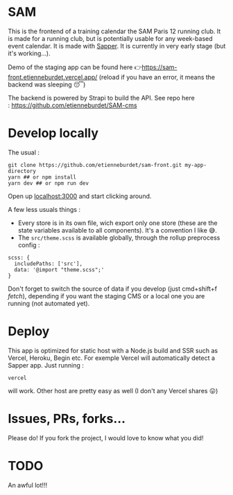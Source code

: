 # SAM
This is the frontend of a training calendar the SAM Paris 12 running club. It is made for a running club, but is potentially usable for any week-based event calendar.
It is made with [Sapper](https://github.com/sveltejs/sapper). It is currently in very early stage (but it's working…).

Demo of the staging app can be found here 👉https://sam-front.etienneburdet.vercel.app/ (reload if you have an error, it means the backend was sleeping 😴)

The backend is powered by Strapi to build the API. See repo here : https://github.com/etienneburdet/SAM-cms


# Develop locally
The usual :
```
git clone https://github.com/etienneburdet/sam-front.git my-app-directory
yarn ## or npm install
yarn dev ## or npm run dev
```
Open up [localhost:3000](http://localhost:3000) and start clicking around.

A few less usuals things : 
* Every store is in its own file, wich export only one store (these are the state variables available to all components). It's a convention I like 😅.
* The `src/theme.scss` is available globally, through the rollup preprocess config :
```
scss: {
  includePaths: ['src'],
  data: '@import "theme.scss";'
}
```

Don't forget to switch the source of data if you develop (just cmd+shift+f *fetch*), depending if you want the staging CMS or a local one you are running (not automated yet).

# Deploy
This app is optimized for static host with a Node.js build and SSR such as Vercel, Heroku, Begin etc. For exemple Vercel will automatically detect a Sapper app. Just running : 
```
vercel
```
will work. Other host are pretty easy as well (I don't any Vercel shares 😛)

# Issues, PRs, forks…
Please do!
If you fork the project, I would love to know what you did!

# TODO
An awful lot!!!
